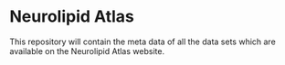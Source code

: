# Neurolipid Atlas

This repository will contain the meta data of all the data sets which are available on the Neurolipid Atlas website.
